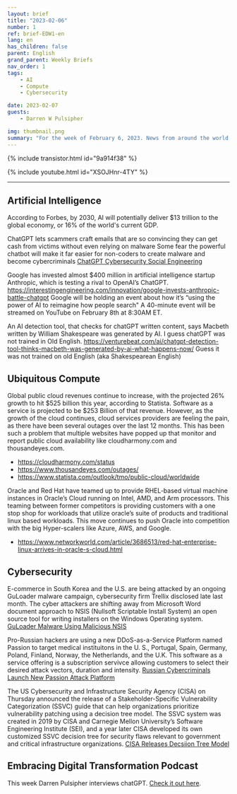 ```yaml
---
layout: brief
title: "2023-02-06"
number: 1
ref: brief-EDW1-en
lang: en
has_children: false
parent: English
grand_parent: Weekly Briefs
nav_order: 1
tags:
    - AI
    - Compute
    - Cybersecurity

date: 2023-02-07
guests:
    - Darren W Pulsipher

img: thumbnail.png
summary: "For the week of February 6, 2023. News from around the world of digital transformation in artificial intelligence, cloud computing, and cybersecurity."
---
```


{% include transistor.html id="9a914f38" %}

{% include youtube.html id="XSOJHnr-4TY" %}

---

## Artificial Intelligence

According to Forbes, by 2030, AI will potentially deliver $13 trillion to the global economy, or 16% of the world's 
current GDP. 

ChatGPT lets scammers craft emails that are so convincing they can get cash from victims without even relying on malware
Some fear the powerful chatbot will make it far easier for non-coders to create malware and become cybercriminals
[ChatGPT Cybersecurity Social Engineering](https://fortune.com/2023/02/03/chatgpt-cyberattacks-cybersecurity-social-engineering-darktrace-abnormal/)

Google has invested almost $400 million in artificial intelligence startup Anthropic, which is testing a rival to OpenAI’s ChatGPT. https://interestingengineering.com/innovation/google-invests-anthropic-battle-chatgpt 
Google will be holding an event about how it’s “using the power of AI to reimagine how people search" A 40-minute event will be streamed on YouTube on February 8th at 8:30AM ET.

An AI detection tool, that checks for chatGPT written content, says Macbeth written by William Shakespeare was 
generated by AI. I guess chatGPT was not trained in Old English. 
https://venturebeat.com/ai/chatgpt-detection-tool-thinks-macbeth-was-generated-by-ai-what-happens-now/ Guess it was not trained on old English (aka Shakespearean English)

## Ubiquitous Compute

Global public cloud revenues continue to increase, with the projected 26% growth to hit $525 billion this year, according to Statista.
Software as a service is projected to be $253 Billion of that revenue. However, as the growth of the cloud 
continues, cloud services providers are feeling the pain, as there have been several outages over the last 12 months.
This has been such a problem that multiple websites have popped up that monitor and report public cloud availability 
like cloudharmony.com and thousandeyes.com.  

* https://cloudharmony.com/status
* https://www.thousandeyes.com/outages/
* https://www.statista.com/outlook/tmo/public-cloud/worldwide

Oracle and Red Hat have teamed up to provide RHEL-based virtual machine instances in Oracle’s Cloud running on Intel,
AMD, and Arm processors. This teaming between former competitors is providing customers with a one stop shop for
workloads that utilize oracle’s suite of products and traditional linux based workloads. This move continues to push
Oracle into competition with the big Hyper-scalers like Azure, AWS, and Google.

* https://www.networkworld.com/article/3686513/red-hat-enterprise-linux-arrives-in-oracle-s-cloud.html

## Cybersecurity

E-commerce in South Korea and the U.S. are being attacked by an ongoing GuLoader malware campaign, cybersecurity firm 
Trellix disclosed late last month. The cyber attackers are shifting away from Microsoft Word document approach to NSIS (Nullsoft Scriptable Install 
System) an open source tool for writing installers on the Windows Operating system.
[GuLoader Malware Using Malicious NSIS](https://thehackernews.com/2023/02/guloader-malware-using-malicious-nsis.html)

Pro-Russian hackers are using a new DDoS-as-a-Service Platform named Passion to target medical instituitons in the U.
S., Portugal, Spain, Germany, Poland, Finland, Norway, the Netherlands, and the U.K. This software as a service 
offering is a subscription servivce allowing customers to select their desired attack vectors, duration and intensity.
[Russian Cybercriminals Launch New Passion Attack Platform](https://cyware.com/news/russian-cybercriminals-launch-new-passion-attack-platform-798d8713)

The US Cybersecurity and Infrastructure Security Agency (CISA) on Thursday announced the release of a Stakeholder-Specific Vulnerability Categorization (SSVC) guide that can help organizations prioritize vulnerability patching using a decision tree model.
The SSVC system was created in 2019 by CISA and Carnegie Mellon University’s Software Engineering Institute (SEI), and a year later CISA developed its own customized SSVC decision tree for security flaws relevant to government and critical infrastructure organizations.
[CISA Releases Decsiion Tree Model](https://www.securityweek.com/cisa-releases-decision-tree-model-help-companies-prioritize-vulnerability-patching/)

## Embracing Digital Transformation Podcast

This week Darren Pulsipher interviews chatGPT. [Check it out here](https://www.embracingdigital.org/episodes-EDT122).

